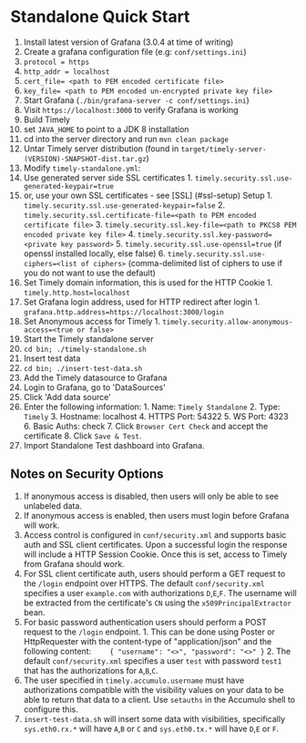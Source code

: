 # Standalone Quick Start

1. Install latest version of Grafana (3.0.4 at time of writing)
2. Create a grafana configuration file (e.g: `conf/settings.ini`)
  1. `protocol = https`
  2. `http_addr = localhost`
  3. `cert_file= <path to PEM encoded certificate file>`
  4. `key_file= <path to PEM encoded un-encrypted private key file>`
3. Start Grafana (`./bin/grafana-server -c conf/settings.ini`)
  1. Visit `https://localhost:3000` to verify Grafana is working
4. Build Timely
  1. set `JAVA_HOME` to point to a JDK 8 installation
  2. cd into the server directory and run `mvn clean package`
5. Untar Timely server distribution (found in `target/timely-server-(VERSION)-SNAPSHOT-dist.tar.gz`)
6. Modify `timely-standalone.yml`:
  1. Use generated server side SSL certificates
    1. `timely.security.ssl.use-generated-keypair=true`
  2. or, use your own SSL certificates - see [SSL] (#ssl-setup) Setup
    1. `timely.security.ssl.use-generated-keypair=false`
    2. `timely.security.ssl.certificate-file=<path to PEM encoded certificate file>`
    3. `timely.security.ssl.key-file=<path to PKCS8 PEM encoded private key file>`
    4. `timely.security.ssl.key-password=<private key password>`
    5. `timely.security.ssl.use-openssl=true` (if openssl installed locally, else false)
    6. `timely.security.ssl.use-ciphers=<list of ciphers>` (comma-delimited list of ciphers to use if you do not want to use the default)
  3. Set Timely domain information, this is used for the HTTP Cookie
    1. `timely.http.host=localhost`
  4. Set Grafana login address, used for HTTP redirect after login
    1. `grafana.http.address=https://localhost:3000/login`
  5. Set Anonymous access for Timely
    1. `timely.security.allow-anonymous-access=<true or false>`
7. Start the Timely standalone server
  1. `cd bin; ./timely-standalone.sh`
8. Insert test data
  1. `cd bin; ./insert-test-data.sh`
9. Add the Timely datasource to Grafana
  1. Login to Grafana, go to 'DataSources'
  2. Click 'Add data source'
  3. Enter the following information:
    1. Name: `Timely Standalone`
    2. Type: `Timely`
    3. Hostname: localhost
    4. HTTPS Port: 54322
    5. WS Port: 4323
    6. Basic Auths: check
    7. Click `Browser Cert Check` and accept the certificate
    8. Click `Save & Test`.
10. Import Standalone Test dashboard into Grafana.


## Notes on Security Options

1. If anonymous access is disabled, then users will only be able to see unlabeled data.
2. If anonymous access is enabled, then users must login before Grafana will work.
3. Access control is configured in `conf/security.xml` and supports basic auth and SSL client certificates. Upon a successful login the response will include a HTTP Session Cookie. Once this is set, access to Timely from Grafana should work.
  1. For SSL client certificate auth, users should perform a GET request to the `/login` endpoint over HTTPS. The default `conf/security.xml` specifies a user `example.com` with authorizations `D`,`E`,`F`. The username will be extracted from the certificate's `CN` using the `x509PrincipalExtractor` bean.
  2. For basic password authentication users should perform a POST request to the `/login` endpoint.
    1. This can be done using Poster or HttpRequester with the content-type of "application/json" and the following content:
    ```    
			{
			  "username": "<>",
			  "password": "<>"
			}
    ```
    2. The default `conf/security.xml` specifies a user `test` with password `test1` that has the authorizations for `A`,`B`,`C`.
4. The user specified in `timely.accumulo.username` must have authorizations compatible with the visibility values on your data to be able to return that data to a client. Use `setauths` in the Accumulo shell to configure this.
5. `insert-test-data.sh` will insert some data with visibilities, specifically `sys.eth0.rx.*` will have `A`,`B` or `C` and `sys.eth0.tx.*` will have `D`,`E` or `F`.

